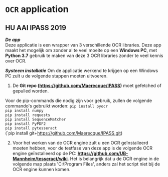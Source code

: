 # `OCR` application
## HU AAI IPASS 2019

**_De app_**<br>
Deze applicatie is een wrapper van 3 verschillende OCR libraries. Deze app maakt het mogelijk om zonder al te veel moeite op een **Windows PC**, met **Python 3.7** gebruik te maken van deze 3 OCR libraries zonder te veel kennis over OCR.

**_Systeem installatie_**
Om de applicatie werkend te krijgen op een Windows PC zult u de volgende stappen moeten uitvoeren. 
1. De **Git repo (https://github.com/Maerecque/IPASS)** moet gefetched of gepulled worden.

Voor de pip-commands die nodig zijn voor gebruik, zullen de volgende commando's gebruikt worden:
	`pip install pyocr`<br>
	`pip install numpy`<br>
	`pip install requests`<br>
	`pip install SequenceMatcher`<br>
	`pip install PyPDF2`<br>
	`pip install pytesseract`<br>
    (`pip install git+https://github.com/Maerecque/IPASS.git)

2. Voor het werken van de OCR engine zult u een OCR geïnstalleerd moeten hebben, voor de testfase van deze app is de volgende OCR engine geïnstalleerd op de PC: **https://github.com/UB-Mannheim/tesseract/wiki**. Het is belangrijk dat u de OCR engine in de volgende map plaats 'C:\Program Files\', anders zal het script niet bij de OCR engine kunnen komen. 

